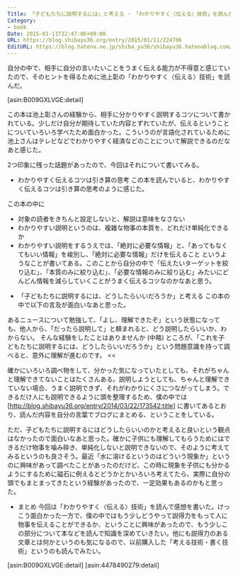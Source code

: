 ```yaml
---
Title: 「子どもたちに説明するには」と考える - 「わかりやすく〈伝える〉技術」を読んだ
Category:
- book
Date: 2015-01-11T22:47:06+09:00
URL: https://blog.shibayu36.org/entry/2015/01/11/224706
EditURL: https://blog.hatena.ne.jp/shiba_yu36/shibayu36.hatenablog.com/atom/entry/8454420450079955574
---
```


自分の中で、相手に自分の言いたいことをうまく伝える能力が不得意と感じていたので、そのヒントを得るために池上彰の「わかりやすく〈伝える〉技術」を読んだ。

[asin:B009GXLVGE:detail]

この本は池上彰さんの経験から、相手に分かりやすく説明するコツについて書かれている。少しだけ自分が期待していた内容とずれていたが、伝えるということについていろいろ学べたため面白かった。こういうのが言語化されているために池上さんはテレビなどでわかりやすく経済などのことについて解説できるのだなあと感じた。

2つ印象に残った話題があったので、今回はそれについて書いてみる。

* わかりやすく伝えるコツは引き算の思考
この本を読んでいると、わかりやすく伝えるコツは引き算の思考のように感じた。

この本の中に
- 対象の読者をきちんと設定しないと、解説は意味をなさない
- わかりやすい説明というのは、複雑な物事の本質を、どれだけ単純化できるか
- わかりやすい説明をするうえでは、「絶対に必要な情報」と、「あってもなくてもいい情報」を峻別し、「絶対に必要な情報」だけを伝えること
というようなことが書いてある。このことから自分の中で「伝えたいターゲットを絞り込む」、「本質のみに絞り込む」、「必要な情報のみに絞り込む」みたいにどんどん情報を減らしていくことがうまく伝えるコツなのかなあと思う。


* 「子どもたちに説明するには、どうしたらいいだろうか」と考える
この本の中で以下の言及が面白いなあと思った。
>>
あるニュースについて勉強して、「よし、理解できたぞ」という状態になっても、他人から、「だったら説明して」と頼まれると、どう説明したらいいか、わからない。
そんな経験をしたことはありませんか
(中略)
ところが、「これを子どもたちに説明するには、どうしたらいいだろうか」という問題意識を持って調べると、意外に理解が進むのです。
<<

確かにいろいろ調べ物をして、分かった気になっていたとしても、それがちゃんと理解できてないことはたくさんある。説明しようとしても、ちゃんと理解できていない場合、うまく説明できず、それがわかりにくさにつながってしまう。できるだけ人にも説明できるように頭を整理するため、僕の中では[http://blog.shibayu36.org/entry/2014/03/22/173542:title] に書いてあるとおり、読んだ内容を自分の言葉でブログにまとめる、ということをしている。

ただ、子どもたちに説明するにはどうしたらいいのかと考えると良いという観点はなかったので面白いなあと思った。確かに子供にも理解してもらうためにはできるだけ物事を噛み砕き、単純化しないと説明できないので、そのように考えてみるというのも良さそう。最近「水に溶けるというのはどういう現象か」というのに興味があって調べたことがあったのだけど、この時に現象を子供にも分かるようにするために磁石に例えるとどうかとかいろいろ考えてたら、実際に自分の頭でもまとまってきたという経験があったので、一定効果もあるのかもと思った。


* まとめ
今回は「わかりやすく〈伝える〉技術」を読んで感想を書いた。けっこう面白かった一方で、僕の中ではもう少しどうやって説得力をもって人に物事を伝えることができるか、ということに興味があったので、もう少しこの部分について本などを読んで知識を深めていきたい。他にも説得力のある文章とは何かというのも気になるので、以前購入した「考える技術・書く技術」というのも読んでみたい。

[asin:B009GXLVGE:detail]
[asin:4478490279:detail]
